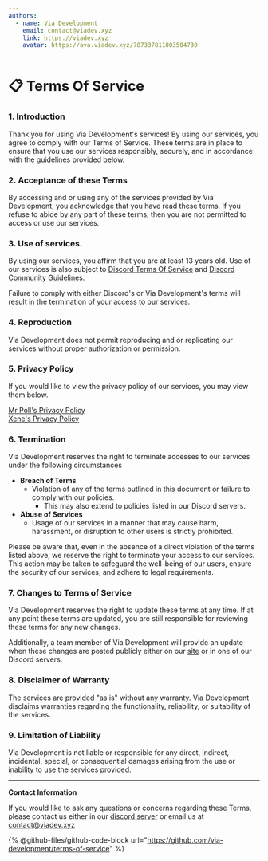 ```yaml
---
authors:
  - name: Via Development
    email: contact@viadev.xyz
    link: https://viadev.xyz
    avatar: https://ava.viadev.xyz/787337811803504730
---
```

# 📋 Terms Of Service

### 1. Introduction

Thank you for using Via Development's services! By using our services, you agree to comply with our Terms of Service. These terms are in place to ensure that you use our services responsibly, securely, and in accordance with the guidelines provided below.

### 2. Acceptance of these Terms

By accessing and or using any of the services provided by Via Development, you acknowledge that you have read these terms. If you refuse to abide by any part of these terms, then you are not permitted to access or use our services.

### 3. Use of services.

By using our services, you affirm that you are at least 13 years old. Use of our services is also subject to [Discord Terms Of Service](https://discord.com/tos) and [Discord Community Guidelines](https://discord.com/guidelines).

Failure to comply with either Discord's or Via Development's terms will result in the termination of your access to our services.

### 4. Reproduction

Via Development does not permit reproducing and or replicating our services without proper authorization or permission.

### 5. Privacy Policy

If you would like to view the privacy policy of our services, you may view them below.

[Mr Poll's Privacy Policy](https://mrpoll.xyz/privacy) \
[Xene's Privacy Policy](https://google.com)

### 6. Termination

Via Development reserves the right to terminate accesses to our services under the following circumstances

* **Breach of Terms**
  * Violation of any of the terms outlined in this document or failure to comply with our policies.
    * This may also extend to policies listed in our Discord servers.
* **Abuse of Services**
  * Usage of our services in a manner that may cause harm, harassment, or disruption to other users is strictly prohibited.

Please be aware that, even in the absence of a direct violation of the terms listed above, we reserve the right to terminate your access to our services. This action may be taken to safeguard the well-being of our users, ensure the security of our services, and adhere to legal requirements.

### 7. Changes to Terms of Service

Via Development reserves the right to update these terms at any time. If at any point these terms are updated, you are still responsible for reviewing these terms for any new changes.

Additionally, a team member of Via Development will provide an update when these changes are posted publicly either on our [site](https://viadev.xyz) or in one of our Discord servers.

### 8. Disclaimer of Warranty

The services are provided "as is" without any warranty. Via Development disclaims warranties regarding the functionality, reliability, or suitability of the services.

### 9. Limitation of Liability

Via Development is not liable or responsible for any direct, indirect, incidental, special, or consequential damages arising from the use or inability to use the services provided.

***

**Contact Information**

If you would like to ask any questions or concerns regarding these Terms, please contact us either in our [discord server](https://mrpoll.xyz/support) or email us at [contact@viadev.xyz](mailto:contact@viadev.xyz)

{% @github-files/github-code-block url="https://github.com/via-development/terms-of-service" %}
